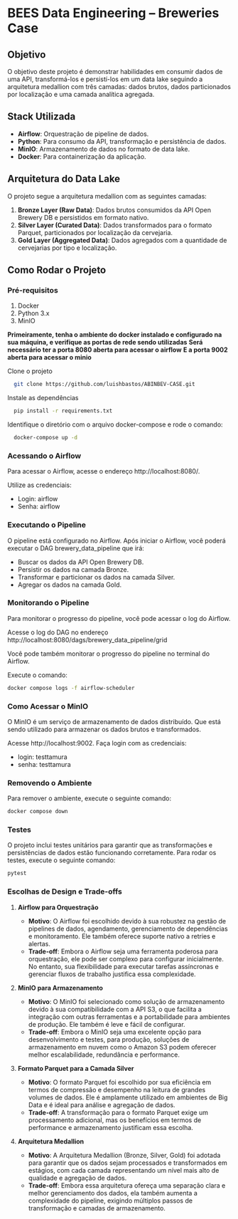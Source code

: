 # BEES Data Engineering – Breweries Case

## Objetivo
O objetivo deste projeto é demonstrar habilidades em consumir dados de uma API, transformá-los e persistí-los em um data lake seguindo a arquitetura medallion com três camadas: dados brutos, dados particionados por localização e uma camada analítica agregada.

## Stack Utilizada
- **Airflow**: Orquestração de pipeline de dados.
- **Python**: Para consumo da API, transformação e persistência de dados.
- **MinIO**: Armazenamento de dados no formato de data lake.
- **Docker**: Para containerização da aplicação.

## Arquitetura do Data Lake
O projeto segue a arquitetura medallion com as seguintes camadas:
1. **Bronze Layer (Raw Data)**: Dados brutos consumidos da API Open Brewery DB e persistidos em formato nativo.
2. **Silver Layer (Curated Data)**: Dados transformados para o formato Parquet, particionados por localização da cervejaria.
3. **Gold Layer (Aggregated Data)**: Dados agregados com a quantidade de cervejarias por tipo e localização.

## Como Rodar o Projeto

### Pré-requisitos
1. Docker
2. Python 3.x
3. MinIO

**Primeiramente, tenha o ambiente do docker instalado e configurado na sua máquina, e verifique as portas de rede sendo utilizadas**
**Será necessário ter a porta 8080 aberta para acessar o airflow**
**E a porta 9002 aberta para acessar o minio**

Clone o projeto

```bash
  git clone https://github.com/luishbastos/ABINBEV-CASE.git
```

Instale as dependências

```bash
  pip install -r requirements.txt
```

Identifique o diretório com o arquivo docker-compose e rode o comando:

```bash
  docker-compose up -d
```

### Acessando o Airflow
Para acessar o Airflow, acesse o endereço http://localhost:8080/. 

Utilize as credenciais:
- Login: airflow
- Senha: airflow

### Executando o Pipeline
O pipeline está configurado no Airflow. Após iniciar o Airflow,
você poderá executar o DAG brewery_data_pipeline que irá:
- Buscar os dados da API Open Brewery DB.
- Persistir os dados na camada Bronze.
- Transformar e particionar os dados na camada Silver.
- Agregar os dados na camada Gold.


### Monitorando o Pipeline
Para monitorar o progresso do pipeline, você pode acessar o log do Airflow.

Acesse o log do DAG no endereço http://localhost:8080/dags/brewery_data_pipeline/grid

Você pode também monitorar o progresso do pipeline no terminal do Airflow.

Execute o comando:
```bash
docker compose logs -f airflow-scheduler
```

### Como Acessar o MinIO
O MinIO é um serviço de armazenamento de dados distribuído.
Que está sendo utilizado para armazenar os dados brutos e transformados.

Acesse http://localhost:9002.
Faça login com as credenciais:
- login: testtamura
- senha: testtamura

### Removendo o Ambiente
Para remover o ambiente, execute o seguinte comando:
```bash
docker compose down
```

### Testes
O projeto inclui testes unitários para garantir que as transformações e persistências de dados estão funcionando corretamente.
Para rodar os testes, execute o seguinte comando:
```bash
pytest
```

### Escolhas de Design e Trade-offs

1. **Airflow para Orquestração**
   - **Motivo**: O Airflow foi escolhido devido à sua robustez na gestão de pipelines de dados, agendamento, gerenciamento de dependências e monitoramento. Ele também oferece suporte nativo a retries e alertas.
   - **Trade-off**: Embora o Airflow seja uma ferramenta poderosa para orquestração, ele pode ser complexo para configurar inicialmente. No entanto, sua flexibilidade para executar tarefas assíncronas e gerenciar fluxos de trabalho justifica essa complexidade.

2. **MinIO para Armazenamento**
   - **Motivo**: O MinIO foi selecionado como solução de armazenamento devido à sua compatibilidade com a API S3, o que facilita a integração com outras ferramentas e a portabilidade para ambientes de produção. Ele também é leve e fácil de configurar.
   - **Trade-off**: Embora o MinIO seja uma excelente opção para desenvolvimento e testes, para produção, soluções de armazenamento em nuvem como o Amazon S3 podem oferecer melhor escalabilidade, redundância e performance.

3. **Formato Parquet para a Camada Silver**
   - **Motivo**: O formato Parquet foi escolhido por sua eficiência em termos de compressão e desempenho na leitura de grandes volumes de dados. Ele é amplamente utilizado em ambientes de Big Data e é ideal para análise e agregação de dados.
   - **Trade-off**: A transformação para o formato Parquet exige um processamento adicional, mas os benefícios em termos de performance e armazenamento justificam essa escolha.

4. **Arquitetura Medallion**
   - **Motivo**: A Arquitetura Medallion (Bronze, Silver, Gold) foi adotada para garantir que os dados sejam processados e transformados em estágios, com cada camada representando um nível mais alto de qualidade e agregação de dados.
   - **Trade-off**: Embora essa arquitetura ofereça uma separação clara e melhor gerenciamento dos dados, ela também aumenta a complexidade do pipeline, exigindo múltiplos passos de transformação e camadas de armazenamento.
